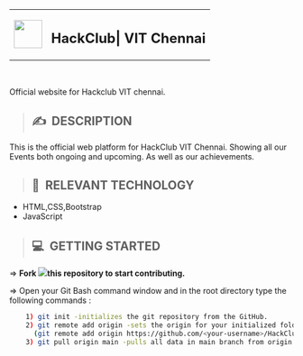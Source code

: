 
<table class="table table-sm">
    <tr>
        <td>
            <a href="http://hackclub.tech/">
            <img width="50" height="50" src='https://github.com/HackclubVIT/HackClub-Website/blob/master/assets/output-onlinepngtools.png'>
            </a>
        </td>
        <td><h2><b>HackClub| VIT Chennai</b></h2></td>
    </tr>
</table>
<br>

Official website for Hackclub VIT chennai.

>## ✍&nbsp; DESCRIPTION
This is the official web platform for HackClub VIT Chennai. Showing all our Events both ongoing and upcoming. As well as our achievements. 

>## 📂&nbsp; RELEVANT TECHNOLOGY
* HTML,CSS,Bootstrap
* JavaScript

>## 💻&nbsp; GETTING STARTED

=> **Fork <a href="https://github.com/HackclubVIT/HackClub-Website"><img src="https://img.icons8.com/ios/24/000000/code-fork.png"></a>this repository to start contributing.**

=> Open your Git Bash command window and in the root directory type the following commands :
```bash
    1) git init -initializes the git repository from the GitHub. 
    2) git remote add origin -sets the origin for your initialized folder
      (git remote add origin https://github.com/<your-username>/HackClub-Website)
    3) git pull origin main -pulls all data in main branch from origin into your local machine
